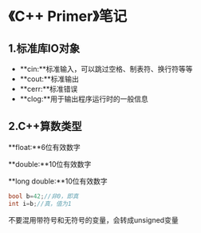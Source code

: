 # 《C++ Primer》笔记

## 1.标准库IO对象

- **cin:**标准输入，可以跳过空格、制表符、换行符等等
- **cout:**标准输出
- **cerr:**标准错误
- **clog:**用于输出程序运行时的一般信息

## 2.C++算数类型

**float:**6位有效数字

**double:**10位有效数字

**long double:**10位有效数字

```cpp
bool b=42;//非0，即真
int i=b;//真，值为1
```

不要混用带符号和无符号的变量，会转成unsigned变量
